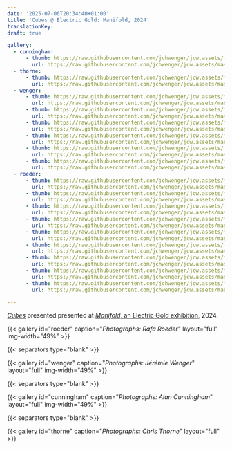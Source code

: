 ```yaml
---
date: '2025-07-06T20:34:40+01:00'
title: 'Cubes @ Electric Gold: Manifold, 2024'
translationKey:
draft: true

gallery:
  - cunningham:
      - thumb: https://raw.githubusercontent.com/jchwenger/jcw.assets/master/shows/manifold/cunningham/cubes.manifold.jpg
        url: https://raw.githubusercontent.com/jchwenger/jcw.assets/master/shows/manifold/cunningham/cubes.manifold.jpg
  - thorne:
      - thumb: https://raw.githubusercontent.com/jchwenger/jcw.assets/master/shows/manifold/thorne/cubes.manifold.jpg
        url: https://raw.githubusercontent.com/jchwenger/jcw.assets/master/shows/manifold/thorne/cubes.manifold.jpg
  - wenger:
      - thumb: https://raw.githubusercontent.com/jchwenger/jcw.assets/master/shows/manifold/wenger/cubes.manifold.1.low.jpg
        url: https://raw.githubusercontent.com/jchwenger/jcw.assets/master/shows/manifold/wenger/cubes.manifold.1.jpg
      - thumb: https://raw.githubusercontent.com/jchwenger/jcw.assets/master/shows/manifold/wenger/cubes.manifold.3.low.jpg
        url: https://raw.githubusercontent.com/jchwenger/jcw.assets/master/shows/manifold/wenger/cubes.manifold.3.jpg
      - thumb: https://raw.githubusercontent.com/jchwenger/jcw.assets/master/shows/manifold/wenger/cubes.manifold.5.low.jpg
        url: https://raw.githubusercontent.com/jchwenger/jcw.assets/master/shows/manifold/wenger/cubes.manifold.5.jpg
      - thumb: https://raw.githubusercontent.com/jchwenger/jcw.assets/master/shows/manifold/wenger/cubes.manifold.6.low.jpg
        url: https://raw.githubusercontent.com/jchwenger/jcw.assets/master/shows/manifold/wenger/cubes.manifold.6.jpg
      - thumb: https://raw.githubusercontent.com/jchwenger/jcw.assets/master/shows/manifold/wenger/cubes.manifold.2.low.jpg
        url: https://raw.githubusercontent.com/jchwenger/jcw.assets/master/shows/manifold/wenger/cubes.manifold.2.jpg
      - thumb: https://raw.githubusercontent.com/jchwenger/jcw.assets/master/shows/manifold/wenger/cubes.manifold.4.low.jpg
        url: https://raw.githubusercontent.com/jchwenger/jcw.assets/master/shows/manifold/wenger/cubes.manifold.4.jpg
  - roeder:
      - thumb: https://raw.githubusercontent.com/jchwenger/jcw.assets/master/shows/manifold/roeder/cubes.manifold.1.low.jpg
        url: https://raw.githubusercontent.com/jchwenger/jcw.assets/master/shows/manifold/roeder/cubes.manifold.1.jpg
      - thumb: https://raw.githubusercontent.com/jchwenger/jcw.assets/master/shows/manifold/roeder/cubes.manifold.2.low.jpg
        url: https://raw.githubusercontent.com/jchwenger/jcw.assets/master/shows/manifold/roeder/cubes.manifold.2.jpg
      - thumb: https://raw.githubusercontent.com/jchwenger/jcw.assets/master/shows/manifold/roeder/cubes.manifold.3.low.jpg
        url: https://raw.githubusercontent.com/jchwenger/jcw.assets/master/shows/manifold/roeder/cubes.manifold.3.jpg
      - thumb: https://raw.githubusercontent.com/jchwenger/jcw.assets/master/shows/manifold/roeder/cubes.manifold.4.low.jpg
        url: https://raw.githubusercontent.com/jchwenger/jcw.assets/master/shows/manifold/roeder/cubes.manifold.4.jpg
      - thumb: https://raw.githubusercontent.com/jchwenger/jcw.assets/master/shows/manifold/roeder/cubes.manifold.5.low.jpg
        url: https://raw.githubusercontent.com/jchwenger/jcw.assets/master/shows/manifold/roeder/cubes.manifold.5.jpg
      - thumb: https://raw.githubusercontent.com/jchwenger/jcw.assets/master/shows/manifold/roeder/cubes.manifold.6.low.jpg
        url: https://raw.githubusercontent.com/jchwenger/jcw.assets/master/shows/manifold/roeder/cubes.manifold.6.jpg
      - thumb: https://raw.githubusercontent.com/jchwenger/jcw.assets/master/shows/manifold/roeder/cubes.manifold.7.low.jpg
        url: https://raw.githubusercontent.com/jchwenger/jcw.assets/master/shows/manifold/roeder/cubes.manifold.7.jpg
      - thumb: https://raw.githubusercontent.com/jchwenger/jcw.assets/master/shows/manifold/roeder/cubes.manifold.8.low.jpg
        url: https://raw.githubusercontent.com/jchwenger/jcw.assets/master/shows/manifold/roeder/cubes.manifold.8.jpg
      - thumb: https://raw.githubusercontent.com/jchwenger/jcw.assets/master/shows/manifold/roeder/cubes.manifold.9.low.jpg
        url: https://raw.githubusercontent.com/jchwenger/jcw.assets/master/shows/manifold/roeder/cubes.manifold.9.jpg

---
```


[*Cubes*](/cubes) presented presented at [*Manifold*, an Electric Gold exhibition](https://www.instagram.com/p/C8wvTxLIllM/?utm_source=ig_web_copy_link&igsh=MzRlODBiNWFlZA==), 2024.

{{< gallery id="roeder" caption="*Photographs: Rafa Roeder*" layout="full" img-width="49%" >}}

{{< separators type="blank" >}}

{{< gallery id="wenger" caption="*Photographs: Jérémie Wenger*" layout="full" img-width="49%" >}}

{{< separators type="blank" >}}

{{< gallery id="cunningham" caption="*Photographs: Alan Cunningham*" layout="full" img-width="49%" >}}

{{< separators type="blank" >}}

{{< gallery id="thorne" caption="*Photographs: Chris Thorne*" layout="full" >}}


